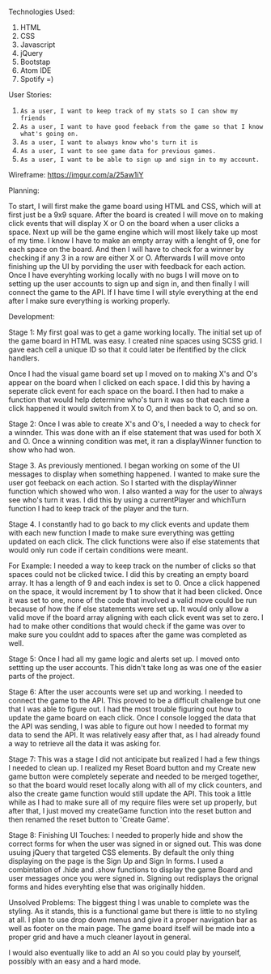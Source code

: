 Technologies Used:
1. HTML
2. CSS
3. Javascript
4. jQuery
5. Bootstap
6. Atom IDE
7. Spotify =)

User Stories:
1. `As a user, I want to keep track of my stats so I can show my friends`
2. `As a user, I want to have good feeback from the game so that I know what's going on.`
3. `As a user, I want to always know who's turn it is`
4. `As a user, I want to see game data for previous games.`
5. `As a user, I want to be able to sign up and sign in to my account.`

Wireframe:
 https://imgur.com/a/25aw1iY


Planning:

To start, I will first make the game board using HTML and CSS, which will
at first just be a 9x9 square. After the board is created I will move on to
making click events that will display X or O on the board when a user clicks
a space. Next up will be the game engine which will most likely take up most of
my time. I know I have to make an empty array with a lenght of 9, one for each
space on the board. And then I will have to check for a winner by checking if
any 3 in a row are either X or O. Afterwards I will move onto finishing up the UI
by porviding the user with feedback for each action. Once I have everyhting working
locally with no bugs I will move on to setting up the user accounts to sign up
and sign in, and then finally I will connect the game to the API. If I have time
I will style everything at the end after I make sure everything is working
properly.

Development:

Stage 1: My first goal was to get a game working locally. The initial set up of
the game board in HTML was easy. I created nine spaces using SCSS grid. I gave
each cell a unique ID so that it could later be ifentified by the click handlers.

Once I had the visual game board set up I moved on to making X's and O's appear
on the board when I clicked on each space. I did this by having a seperate click
event for each space on the board. I then had to make a function that would help
determine who's turn it was so that each time a click happened it would switch
from X to O, and then back to O, and so on.

Stage 2: Once I was able to create X's and O's, I needed a way to check for a
winnder. This was done with an if else statement that was used for both X and O.
Once a winning condition was met, it ran a displayWinner function to show who
had won.

Stage 3. As previously mentioned. I began working on some of the UI messages to
display when something happened. I wanted to make sure the user got feeback on
each action. So I started with the displayWinner function which showed who won.
I also wanted a way for the user to always see who's turn it was. I did this by
using a currentPlayer and whichTurn function I had to keep track of the player
and the turn.

Stage 4. I constantly had to go back to my click events and update them with each
new function I made to make sure everything was getting updated on each click.
The click functions were also if else statements that would only run code if
certain conditions were meant.

For Example: I needed a way to keep track on the number of clicks so that spaces
could not be clicked twice. I did this by creating an empty board array. It has
a length of 9 and each index is set to 0. Once a click happened on the space, it
would increment by 1 to show that it had been clicked. Once it was set to one,
none of the code that involved a valid move could be run because of how the if else
statements were set up. It would only allow a valid move if the board array aligning
with each click event was set to zero. I had to make other conditions that would
check if the game was over to make sure you couldnt add to spaces after the game
was completed as well.

Stage 5: Once I had all my game logic and alerts set up. I moved onto settting up
the user accounts. This didn't take long as was one of the easier parts of the
project.

Stage 6: After the user accounts were set up and working. I needed to connect
the game to the API. This proved to be a difficult challenge but one that I was
able to figure out. I had the most trouble figuring out how to update the game
board on each click. Once I console logged the data that the API was sending, I
was able to figure out how I needed to format my data to send the API. It was
relatively easy after that, as I had already found a way to retrieve all the
data it was asking for.

Stage 7: This was a stage I did not anticipate but realized I had a few things
I needed to clean up. I realized my Reset Board button and my Create new game
button were completely seperate and needed to be merged together, so that
the board would reset locally along with all of my click counters, and also the
create game function would still update the API. This took a little while as I
had to make sure all of my require files were set up properly, but after that, I
just moved my createGame function into the reset button and then renamed the
reset button to 'Create Game'.

Stage 8: Finishing UI Touches:
I needed to properly hide and show the correct forms for when the user was signed
in or signed out. This was done usuing jQuery that targeted CSS elements.
By default the only thing displaying on the page is the Sign Up and Sign In forms.
I used a combintation of .hide and .show functions to display the game Board
and user messages once you were signed in. Signing out redisplays the orignal
forms and hides everyhting else that was originally hidden.


Unsolved Problems:
The biggest thing I was unable to complete was the styling. As it stands, this is
a functional game but there is little to no styling at all. I plan to use drop down
menus and give it a proper navigation bar as well as footer on the main page.
The game board itself will be made into a proper grid and have a much cleaner
layout in general.

I would also eventually like to add an AI so you could play by yourself, possibly
with an easy and a hard mode.
